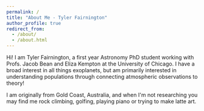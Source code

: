 ```yaml
---
permalink: /
title: "About Me - Tyler Fairnington"
author_profile: true
redirect_from: 
  - /about/
  - /about.html
---
```

Hi! I am Tyler Fairnington, a first year Astronomy PhD student working with Profs. Jacob Bean and Eliza Kempton at the University of Chicago. I have a broad interest in all things exoplanets, but am primarily interested in understanding populations through connecting atmospheric observations to theory! 

I am originally from Gold Coast, Australia, and when I'm not researching you may find me rock climbing, golfing, playing piano or trying to make latte art. 

